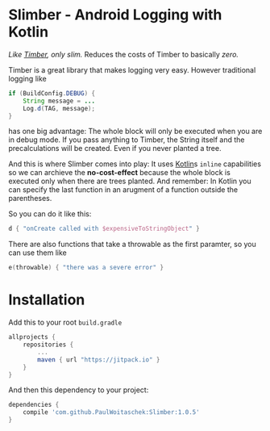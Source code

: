 # Slimber - Android Logging with Kotlin
*Like [Timber](https://github.com/JakeWharton/timber), only slim.* Reduces the costs of Timber to basically *zero.*

Timber is a great library that makes logging very easy. However traditional logging like
```java
if (BuildConfig.DEBUG) {
    String message = ...
    Log.d(TAG, message);
}
```
has one big advantage: The whole block will only be executed when you are in debug mode. If you pass anything to Timber, the String itself and the precalculations will be created. Even if you never planted a tree.

And this is where Slimber comes into play: It uses [Kotlin](https://kotlinlang.org/)s `inline` capabilities so we can archieve the **no-cost-effect** because the whole block is executed only when there are trees planted. And remember: In Kotlin you can specify the last function in an arugment of a function outside the parentheses.

 So you can do it like this:
```kotlin
d { "onCreate called with $expensiveToStringObject" }
```
There are also functions that take a throwable as the first paramter, so you can use them like
```kotlin
e(throwable) { "there was a severe error" }
```

# Installation
Add this to your root `build.gradle`
```gradle
allprojects {
    repositories {
        ...
        maven { url "https://jitpack.io" }
    }
}
```
And then this dependency to your project:
```gradle
dependencies {
    compile 'com.github.PaulWoitaschek:Slimber:1.0.5'
}
```
